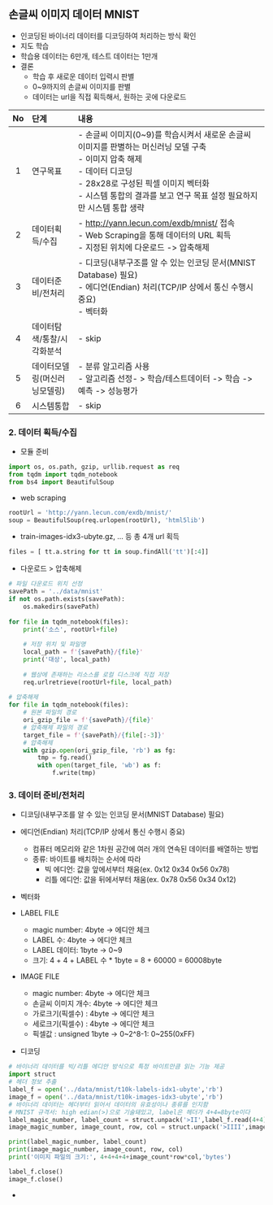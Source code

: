 ## 손글씨 이미지 데이터 MNIST

- 인코딩된 바이너리 데이터를 디코딩하여 처리하는 방식 확인
- 지도 학습
- 학습용 데이터는 6만개, 테스트 데이터는 1만개
- 결론
    - 학습 후 새로운 데이터 입력시 판별
    - 0~9까지의 손글씨 이미지를 판별
    - 데이터는 url을 직접 획득해서, 원하는 곳에 다운로드

|  No  | 단계                         | 내용                                                         |
| :--: | :--------------------------- | :----------------------------------------------------------- |
|  1   | 연구목표                     | - 손글씨 이미지(0~9)를 학습시켜서 새로운 손글씨 이미지를 판별하는 머신러닝 모델 구축<br>- 이미지 압축 해제<br>- 데이터 디코딩<br>- 28x28로 구성된 픽셀 이미지 벡터화<br/>- 시스템 통합의 결과를 보고 연구 목표 설정 필요하지만 시스템 통합 생략 |
|  2   | 데이터획득/수집              | - http://yann.lecun.com/exdb/mnist/ 접속<br>- Web Scraping을 통해 데이터의 URL 획득<br/>- 지정된 위치에 다운로드 -> 압축해제 |
|  3   | 데이터준비/전처리            | - 디코딩(내부구조를 알 수 있는 인코딩 문서(MNIST Database) 필요)<br>- 에디언(Endian) 처리(TCP/IP 상에서 통신 수행시 중요)<br>- 벡터화 |
|  4   | 데이터탐색/통찰/시각화분석   | - skip                                                       |
|  5   | 데이터모델링(머신러닝모델링) | - 분류 알고리즘 사용<br>- 알고리즘 선정- > 학습/테스트데이터 -> 학습 -> 예측 -> 성능평가 |
|  6   | 시스템통합                   | - skip                                                       |



### 2. 데이터 획득/수집

- 모듈 준비

```python
import os, os.path, gzip, urllib.request as req
from tqdm import tqdm_notebook
from bs4 import BeautifulSoup
```

- web scraping

```python
rootUrl = 'http://yann.lecun.com/exdb/mnist/'
soup = BeautifulSoup(req.urlopen(rootUrl), 'html5lib')
```

- train-images-idx3-ubyte.gz, ... 등 총 4개 url 획득

```python
files = [ tt.a.string for tt in soup.findAll('tt')[:4]]
```

- 다운로드 > 압축해제

```python
# 파일 다운로드 위치 선정
savePath = '../data/mnist'
if not os.path.exists(savePath):
    os.makedirs(savePath)
    
for file in tqdm_notebook(files):
    print('소스', rootUrl+file)
    
    # 저장 위치 및 파일명
    local_path = f'{savePath}/{file}'
    print('대상', local_path)
    
    # 웹상에 존재하는 리소스를 로컬 디스크에 직접 저장
    req.urlretrieve(rootUrl+file, local_path)
    
# 압축해제
for file in tqdm_notebook(files):
    # 원본 파일의 경로
    ori_gzip_file = f'{savePath}/{file}'
    # 압축해제 파일의 경로
    target_file = f'{savePath}/{file[:-3]}'
    # 압축해제
    with gzip.open(ori_gzip_file, 'rb') as fg:
        tmp = fg.read()
        with open(target_file, 'wb') as f:
            f.write(tmp)
```



### 3. 데이터 준비/전처리 

- 디코딩(내부구조를 알 수 있는 인코딩 문서(MNIST Database) 필요)
- 에디언(Endian) 처리(TCP/IP 상에서 통신 수행시 중요)
    - 컴퓨터 메모리와 같은 1차원 공간에 여러 개의 연속된 데이터를 배열하는 방법
    - 종류: 바이트를 배치하는 순서에 따라
        - 빅 에디언: 값을 앞에서부터 채움(ex. 0x12 0x34 0x56 0x78)
        - 리틀 에디언: 값을 뒤에서부터 채움(ex. 0x78 0x56 0x34 0x12)
- 벡터화



- LABEL FILE
    - magic number: 4byte -> 에디안 체크
    - LABEL 수: 4byte -> 에디안 체크
    - LABEL 데이터: 1byte -> 0~9
    - 크기: 4 + 4 + LABEL 수 * 1byte = 8 + 60000 = 60008byte
- IMAGE FILE
    - magic number: 4byte -> 에디안 체크
    - 손글씨 이미지 개수: 4byte -> 에디안 체크
    - 가로크기(픽셀수) : 4byte -> 에디안 체크
    - 세로크기(픽셀수) : 4byte -> 에디안 체크
    - 픽셀값 : unsigned 1byte -> 0~2^8-1: 0~255(0xFF)

- 디코딩

```python
# 바이너리 데이터를 빅/리틀 에디안 방식으로 특정 바이트만큼 읽는 기능 제공
import struct
# 헤더 정보 추출
label_f = open('../data/mnist/t10k-labels-idx1-ubyte','rb')
image_f = open('../data/mnist/t10k-images-idx3-ubyte','rb')
# 바이너리 데이터는 헤더부터 읽어서 데이터의 유효성이나 종류를 인지함
# MNIST 규격서: high edian(>)으로 기술돼있고, label은 헤더가 4+4=8byte이다
label_magic_number, label_count = struct.unpack('>II',label_f.read(4+4))
image_magic_number, image_count, row, col = struct.unpack('>IIII',image_f.read(4+4+4+4))

print(label_magic_number, label_count)
print(image_magic_number, image_count, row, col)
print('이미지 파일의 크기:', 4+4+4+4+image_count*row*col,'bytes')

label_f.close()
image_f.close()
```

- 
